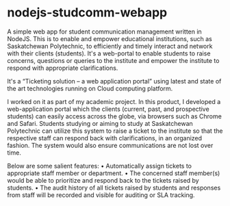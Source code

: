 # nodejs-studcomm-webapp

A simple web app for student communication management written in NodeJS. This is to enable and empower educational institutions, such as Saskatchewan Polytechnic, to efficiently and timely interact and network with their clients (students). It's a web-portal to enable students to raise concerns, questions or queries to the institute and empower the institute to respond with appropriate clarifications.

It's a “Ticketing solution – a web application portal” using latest and state of the art technologies running on Cloud computing platform.

I worked on it as part of my academic project. In this product, I developed a web-application portal which the clients (current, past, and prospective students) can easily access across the globe, via browsers such as Chrome and Safari. Students studying or aiming to study at Saskatchewan Polytechnic can utilize this system to raise a ticket to the institute so that the respective staff can respond back with clarifications, in an organized fashion. The system would also ensure communications are not lost over time.
 
Below are some salient features:
• Automatically assign tickets to appropriate staff member or department.
• The concerned staff member(s) would be able to prioritize and respond back to the tickets raised by students.
• The audit history of all tickets raised by students and responses from staff will be recorded and visible for auditing or SLA tracking.
